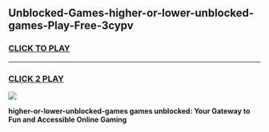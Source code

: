 
## Unblocked-Games-higher-or-lower-unblocked-games-Play-Free-3cypv
<h3>
<a href="https://premium76.site?title=higher-or-lower-unblocked-games&ref=22A">CLICK TO PLAY</a></h3>
<hr>

<h3>
<a href="https://premium76.site?title=higher-or-lower-unblocked-games&ref=22A">CLICK 2 PLAY</a>
  
</h3>

<a href="https://premium76.site?title=higher-or-lower-unblocked-games&ref=22A"><img src="https://clearcache.store/games.png"></a>


**higher-or-lower-unblocked-games games unblocked: Your Gateway to Fun and Accessible Online Gaming**

